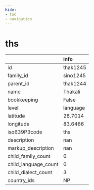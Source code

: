 ```yaml
---
hide:
- toc
- navigation
---
```

# ths
|                      | info     |
|:---------------------|:---------|
| id                   | thak1245 |
| family_id            | sino1245 |
| parent_id            | thak1244 |
| name                 | Thakali  |
| bookkeeping          | False    |
| level                | language |
| latitude             | 28.7014  |
| longitude            | 83.6466  |
| iso639P3code         | ths      |
| description          | nan      |
| markup_description   | nan      |
| child_family_count   | 0        |
| child_language_count | 0        |
| child_dialect_count  | 3        |
| country_ids          | NP       |